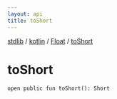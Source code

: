 ```yaml
---
layout: api
title: toShort
---
```

[stdlib](../../index.html) / [kotlin](../index.html) / [Float](index.html) / [toShort](toShort.html)

# toShort

```
open public fun toShort(): Short
```
